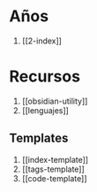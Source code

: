 # Años
1. [[2-index]]
# Recursos
1. [[obsidian-utility]]
2. [[lenguajes]]
## Templates
1. [[index-template]]
2. [[tags-template]]
3. [[code-template]]